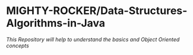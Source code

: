 # **MIGHTY-ROCKER/Data-Structures-Algorithms-in-Java**
_This Repository will help to understand the basics and Object Oriented concepts_
